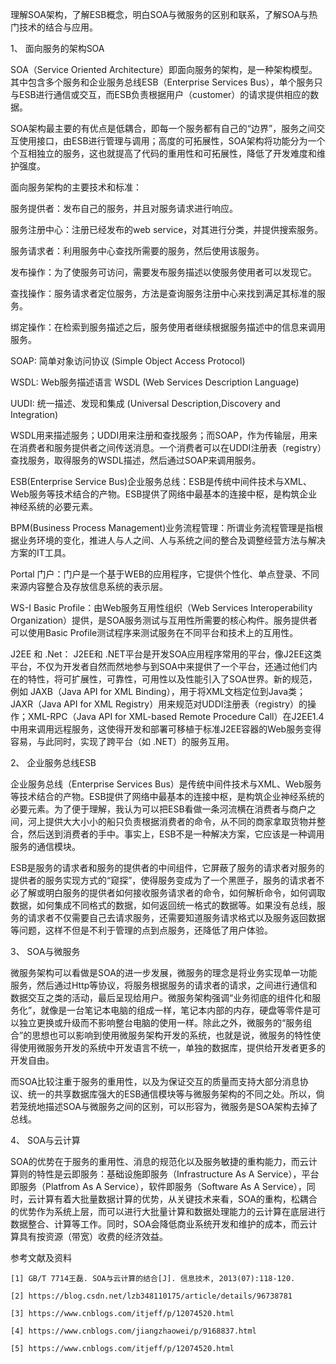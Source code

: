 理解SOA架构，了解ESB概念，明白SOA与微服务的区别和联系，了解SOA与热门技术的结合与应用。

 

1、 面向服务的架构SOA

SOA（Service Oriented Architecture）即面向服务的架构，是一种架构模型。其中包含多个服务和企业服务总线ESB（Enterprise Services Bus），单个服务只与ESB进行通信或交互，而ESB负责根据用户（customer）的请求提供相应的数据。

SOA架构最主要的有优点是低耦合，即每一个服务都有自己的“边界”，服务之间交互使用接口，由ESB进行管理与调用；高度的可拓展性，SOA架构将功能分为一个个互相独立的服务，这也就提高了代码的重用性和可拓展性，降低了开发难度和维护强度。

面向服务架构的主要技术和标准：

服务提供者：发布自己的服务，并且对服务请求进行响应。

服务注册中心：注册已经发布的web service，对其进行分类，并提供搜索服务。

服务请求者：利用服务中心查找所需要的服务，然后使用该服务。

发布操作：为了使服务可访问，需要发布服务描述以使服务使用者可以发现它。

查找操作：服务请求者定位服务，方法是查询服务注册中心来找到满足其标准的服务。

绑定操作：在检索到服务描述之后，服务使用者继续根据服务描述中的信息来调用服务。

SOAP: 简单对象访问协议 (Simple Object Access  Protocol)

WSDL: Web服务描述语言 WSDL (Web Services Description Language)

UUDI:  统一描述、发现和集成 (Universal Description,Discovery and Integration) 

WSDL用来描述服务；UDDI用来注册和查找服务；而SOAP，作为传输层，用来在消费者和服务提供者之间传送消息。一个消费者可以在UDDI注册表（registry）查找服务，取得服务的WSDL描述，然后通过SOAP来调用服务。

ESB(Enterprise Service Bus)企业服务总线：ESB是传统中间件技术与XML、Web服务等技术结合的产物。ESB提供了网络中最基本的连接中枢，是构筑企业神经系统的必要元素。

BPM(Business Process Management)业务流程管理：所谓业务流程管理是指根据业务环境的变化，推进人与人之间、人与系统之间的整合及调整经营方法与解决方案的IT工具。

Portal 门户：门户是一个基于WEB的应用程序，它提供个性化、单点登录、不同来源内容整合及存放信息系统的表示层。

WS-I Basic Profile：由Web服务互用性组织（Web Services Interoperability Organization）提供，是SOA服务测试与互用性所需要的核心构件。服务提供者可以使用Basic Profile测试程序来测试服务在不同平台和技术上的互用性。

J2EE 和 .Net： J2EE和 .NET平台是开发SOA应用程序常用的平台，像J2EE这类平台，不仅为开发者自然而然地参与到SOA中来提供了一个平台，还通过他们内在的特性，将可扩展性，可靠性，可用性以及性能引入了SOA世界。新的规范，例如 JAXB（Java API for XML Binding），用于将XML文档定位到Java类；JAXR（Java API for XML Registry）用来规范对UDDI注册表（registry）的操作；XML-RPC（Java API for XML-based Remote Procedure Call）在J2EE1.4中用来调用远程服务，这使得开发和部署可移植于标准J2EE容器的Web服务变得容易，与此同时，实现了跨平台（如 .NET）的服务互用。

2、 企业服务总线ESB

企业服务总线（Enterprise Services Bus）是传统中间件技术与XML、Web服务等技术结合的产物。ESB提供了网络中最基本的连接中枢，是构筑企业神经系统的必要元素。为了便于理解，我认为可以把ESB看做一条河流横在消费者与商户之间，河上提供大大小小的船只负责根据消费者的命令，从不同的商家拿取货物并整合，然后送到消费者的手中。事实上，ESB不是一种解决方案，它应该是一种调用服务的通信模块。

ESB是服务的请求者和服务的提供者的中间组件，它屏蔽了服务的请求者对服务的提供者的服务实现方式的“窥探”，使得服务变成为了一个黑匣子，服务的请求者不必了解或明白服务的提供者如何接收服务请求者的命令，如何解析命令，如何调取数据，如何集成不同格式的数据，如何返回统一格式的数据等。如果没有总线，服务的请求者不仅需要自己去请求服务，还需要知道服务请求格式以及服务返回数据等问题，这样不但是不利于管理的点到点服务，还降低了用户体验。

3、 SOA与微服务

 

微服务架构可以看做是SOA的进一步发展，微服务的理念是将业务实现单一功能服务，然后通过Http等协议，将服务根据服务的请求者的请求，之间进行通信和数据交互之类的活动，最后呈现给用户。微服务架构强调“业务彻底的组件化和服务化”，就像是一台笔记本电脑的组成一样，笔记本内部的内存，硬盘等零件是可以独立更换或升级而不影响整台电脑的使用一样。除此之外，微服务的“服务组合”的思想也可以影响到使用微服务架构开发的系统，也就是说，微服务的特性使得使用微服务开发的系统中开发语言不统一，单独的数据库，提供给开发者更多的开发自由。

而SOA比较注重于服务的重用性，以及为保证交互的质量而支持大部分消息协议、统一的共享数据库强大的ESB通信模块等与微服务架构的不同之处。所以，倘若笼统地描述SOA与微服务之间的区别，可以形容为，微服务是SOA架构去掉了总线。

4、 SOA与云计算

SOA的优势在于服务的重用性、消息的规范化以及服务敏捷的重构能力，而云计算则的特性是云即服务：基础设施即服务（Infrastructure As A Service），平台即服务（Platfrom As A Service），软件即服务（Software As A Service），同时，云计算有着大批量数据计算的优势，从关键技术来看，SOA的重构，松耦合的优势作为系统上层，而可以进行大批量计算和数据处理能力的云计算在底层进行数据整合、计算等工作。同时，SOA会降低商业系统开发和维护的成本，而云计算具有按资源（带宽）收费的经济效益。

 

 

 

参考文献及资料

    [1] GB/T 7714王磊. SOA与云计算的结合[J]. 信息技术, 2013(07):118-120.

    [2] https://blog.csdn.net/lzb348110175/article/details/96738781

    [3] https://www.cnblogs.com/itjeff/p/12074520.html

    [4] https://www.cnblogs.com/jiangzhaowei/p/9168837.html

    [5] https://www.cnblogs.com/itjeff/p/12074520.html
